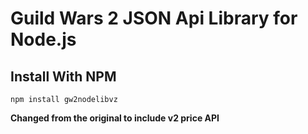 Guild Wars 2 JSON Api Library for Node.js
=========================================


**Install With NPM**
--------------------
```shell
npm install gw2nodelibvz
```

**Changed from the original to include v2 price API**